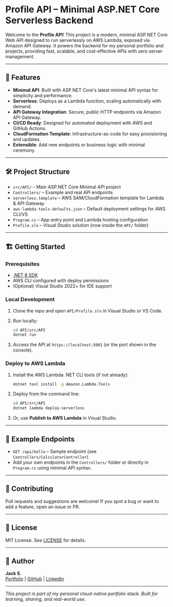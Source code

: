 # Profile API – Minimal ASP.NET Core Serverless Backend

Welcome to the **Profile API**! This project is a modern, minimal ASP.NET Core Web API designed to run serverlessly on AWS Lambda, exposed via Amazon API Gateway. It powers the backend for my personal portfolio and projects, providing fast, scalable, and cost-effective APIs with zero server management.

---

## 🚀 Features

- **Minimal API**: Built with ASP.NET Core's latest minimal API syntax for simplicity and performance.
- **Serverless**: Deploys as a Lambda function, scaling automatically with demand.
- **API Gateway Integration**: Secure, public HTTP endpoints via Amazon API Gateway.
- **CI/CD Ready**: Designed for automated deployment with AWS and GitHub Actions.
- **CloudFormation Template**: Infrastructure-as-code for easy provisioning and updates.
- **Extensible**: Add new endpoints or business logic with minimal ceremony.

---

## 🛠️ Project Structure

- `src/API/` – Main ASP.NET Core Minimal API project
- `Controllers/` – Example and real API endpoints
- `serverless.template` – AWS SAM/CloudFormation template for Lambda & API Gateway
- `aws-lambda-tools-defaults.json` – Default deployment settings for AWS CLI/VS
- `Program.cs` – App entry point and Lambda hosting configuration
- `Profile.sln` – Visual Studio solution (now inside the `API/` folder)

---

## 🏗️ Getting Started

### Prerequisites

- [.NET 8 SDK](https://dotnet.microsoft.com/en-us/download)
- AWS CLI configured with deploy permissions
- (Optional) Visual Studio 2022+ for IDE support

### Local Development

1. Clone the repo and open `API/Profile.sln` in Visual Studio or VS Code.

2. Run locally:

   ```sh
   cd API/src/API
   dotnet run
   ```

3. Access the API at `https://localhost:5001` (or the port shown in the console).

### Deploy to AWS Lambda

1. Install the AWS Lambda .NET CLI tools (if not already):

   ```sh
   dotnet tool install -g Amazon.Lambda.Tools
   ```

2. Deploy from the command line:

   ```sh
   cd API/src/API
   dotnet lambda deploy-serverless
   ```

3. Or, use **Publish to AWS Lambda** in Visual Studio.

---

## 📝 Example Endpoints

- `GET /api/hello` – Sample endpoint (see `Controllers/CalculatorController`)
- Add your own endpoints in the `Controllers/` folder or directly in `Program.cs` using minimal API syntax.

---

## 🤝 Contributing

Pull requests and suggestions are welcome! If you spot a bug or want to add a feature, open an issue or PR.

---

## 📄 License

MIT License. See [LICENSE](../LICENSE) for details.

---

## 👤 Author

**Jack S.**  
[Portfolio](https://your-portfolio-url.com) | [GitHub](https://github.com/your-github) | [LinkedIn](https://linkedin.com/in/your-linkedin)

---

_This project is part of my personal cloud-native portfolio stack. Built for learning, sharing, and real-world use._

